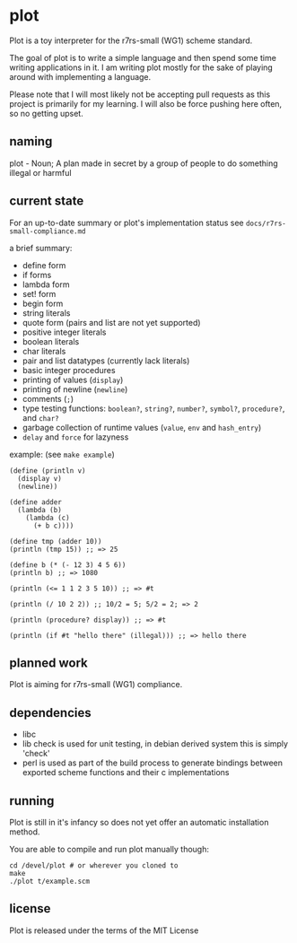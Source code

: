 plot
====
Plot is a toy interpreter for the r7rs-small (WG1) scheme standard.

The goal of plot is to write a simple language and then spend some time writing applications in it.
I am writing plot mostly for the sake of playing around with implementing a language.

Please note that I will most likely not be accepting pull requests as this project is primarily for my learning.
I will also be force pushing here often, so no getting upset.

naming
-------
plot - Noun; A plan made in secret by a group of people to do something illegal or harmful

current state
-------------
For an up-to-date summary or plot's implementation status see `docs/r7rs-small-compliance.md`

a brief summary:
* define form
* if forms
* lambda form
* set! form
* begin form
* string literals
* quote form (pairs and list are not yet supported)
* positive integer literals
* boolean literals
* char literals
* pair and list datatypes (currently lack literals)
* basic integer procedures
* printing of values (`display`)
* printing of newline (`newline`)
* comments (`;`)
* type testing functions: `boolean?`, `string?`, `number?`, `symbol?`, `procedure?`, and `char?`
* garbage collection of runtime values (`value`, `env` and `hash_entry`)
* `delay` and `force` for lazyness

example: (see `make example`)

    (define (println v)
      (display v)
      (newline))

    (define adder
      (lambda (b)
        (lambda (c)
          (+ b c))))

    (define tmp (adder 10))
    (println (tmp 15)) ;; => 25

    (define b (* (- 12 3) 4 5 6))
    (println b) ;; => 1080

    (println (<= 1 1 2 3 5 10)) ;; => #t

    (println (/ 10 2 2)) ;; 10/2 = 5; 5/2 = 2; => 2

    (println (procedure? display)) ;; => #t

    (println (if #t "hello there" (illegal))) ;; => hello there

planned work
------------
Plot is aiming for r7rs-small (WG1) compliance.

dependencies
------------
* libc
* lib check is used for unit testing, in debian derived system this is simply 'check'
* perl is used as part of the build process to generate bindings between exported scheme functions and their c implementations

running
----------
Plot is still in it's infancy so does not yet offer an automatic installation method.

You are able to compile and run plot manually though:

    cd /devel/plot # or wherever you cloned to
    make
    ./plot t/example.scm

license
---------
Plot is released under the terms of the MIT License



